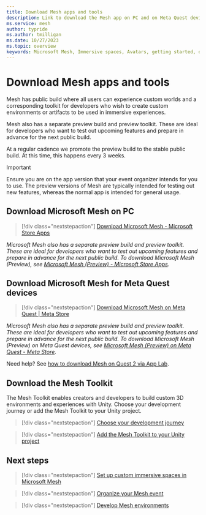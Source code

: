 ```yaml
---
title: Download Mesh apps and tools
description: Link to download the Mesh app on PC and on Meta Quest devices.
ms.service: mesh
author: typride
ms.author: tmilligan
ms.date: 10/27/2023
ms.topic: overview
keywords: Microsoft Mesh, Immersive spaces, Avatars, getting started, documentation, features
---
```


# Download Mesh apps and tools

Mesh has public build where all users can experience custom worlds and a corresponding toolkit for developers who wish to create custom environments or artifacts to be used in immersive experiences.

Mesh also has a separate preview build and preview toolkit. These are ideal for developers who want to test out upcoming features and prepare in advance for the next public build.

At a regular cadence we promote the preview build to the stable public build. At this time, this happens every 3 weeks.

> [!IMPORTANT]
> Ensure you are on the app version that your event organizer intends for you to use. The preview versions of Mesh are typically intended for testing out new features, whereas the normal app is intended for general usage.

## Download Microsoft Mesh on PC

> [!div class="nextstepaction"]
> [Download Microsoft Mesh - Microsoft Store Apps](https://apps.microsoft.com/store/detail/microsoft-mesh/9NLXZJ1FDBD7)

*Microsoft Mesh also has a separate preview build and preview toolkit. These are ideal for developers who want to test out upcoming features and prepare in advance for the next public build. To download Microsoft Mesh (Preview), see [Microsoft Mesh (Preview) - Microsoft Store Apps](https://apps.microsoft.com/detail/microsoft-mesh-preview/9N138ZR0KQWX?hl=en-us&gl=US).*

## Download Microsoft Mesh for Meta Quest devices

> [!div class="nextstepaction"]
> [Download Microsoft Mesh on Meta Quest | Meta Store](https://www.meta.com/experiences/6750166401689690/)

*Microsoft Mesh also has a separate preview build and preview toolkit. These are ideal for developers who want to test out upcoming features and prepare in advance for the next public build. To download Microsoft Mesh (Preview) on Meta Quest devices, see [Microsoft Mesh (Preview) on Meta Quest - Meta Store](https://www.meta.com/experiences/6427141004030955/).*

Need help? See [how to download Mesh on Quest 2 via App Lab](Resources/mesh-troubleshooting.md#how-to-download-mesh-on-quest-2-via-app-lab).

## Download the Mesh Toolkit

The Mesh Toolkit enables creators and developers to build custom 3D environments and experiences with Unity. Choose your development journey or add the Mesh Toolkit to your Unity project.

> [!div class="nextstepaction"]
> [Choose your development journey](develop/getting-started/choose-your-journey.md)

> [!div class="nextstepaction"]
> [Add the Mesh Toolkit to your Unity project](develop/build-your-basic-environment/add-the-mesh-toolkit-package.md)

## Next steps

> [!div class="nextstepaction"]
> [Set up custom immersive spaces in Microsoft Mesh](Setup/Content/setup-m365-mesh.md)

> [!div class="nextstepaction"]
> [Organize your Mesh event](events-guide/events-overview.md)

> [!div class="nextstepaction"]
> [Develop Mesh environments](develop/development-overview.md)